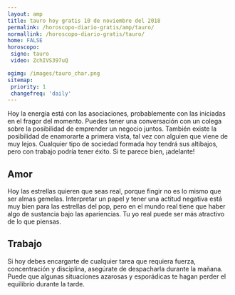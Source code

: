 ```yaml
---
layout: amp
title: tauro hoy gratis 10 de noviembre del 2018 
permalink: /horoscopo-diario-gratis/amp/tauro/
normallink: /horoscopo-diario-gratis/tauro/
home: FALSE
horoscopo:
 signo: tauro
 video: ZchIVS397uQ

ogimg: /images/tauro_char.png
sitemap:
 priority: 1
 changefreq: 'daily'
---
```



Hoy la energía está con las asociaciones, probablemente con las iniciadas en el fragor del momento. Puedes tener una conversación con un colega sobre la posibilidad de emprender un negocio juntos. También existe la posibilidad de enamorarte a primera vista, tal vez con alguien que viene de muy lejos. Cualquier tipo de sociedad formada hoy tendrá sus altibajos, pero con trabajo podría tener éxito. Si te parece bien, ¡adelante!

## Amor

Hoy las estrellas quieren que seas real, porque fingir no es lo mismo que ser almas gemelas. Interpretar un papel y tener una actitud negativa está muy bien para las estrellas del pop, pero en el mundo real tiene que haber algo de sustancia bajo las apariencias. Tu yo real puede ser más atractivo de lo que piensas.

## Trabajo

Si hoy debes encargarte de cualquier tarea que requiera fuerza, concentración y disciplina, asegúrate de despacharla durante la mañana. Puede que algunas situaciones azarosas y esporádicas te hagan perder el equilibrio durante la tarde.